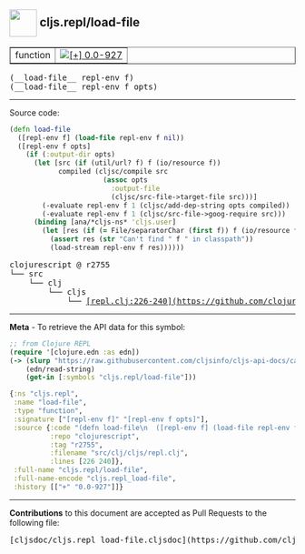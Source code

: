 ## <img width="48px" valign="middle" src="http://i.imgur.com/Hi20huC.png"> cljs.repl/load-file

 <table border="1">
<tr>

<td>function</td>
<td><a href="https://github.com/cljsinfo/cljs-api-docs/tree/0.0-927"><img valign="middle" alt="[+] 0.0-927" src="https://img.shields.io/badge/+-0.0--927-lightgrey.svg"></a> </td>
</tr>
</table>

 <samp>
(__load-file__ repl-env f)<br>
</samp>
 <samp>
(__load-file__ repl-env f opts)<br>
</samp>

---





Source code:

```clj
(defn load-file
  ([repl-env f] (load-file repl-env f nil))
  ([repl-env f opts]
    (if (:output-dir opts)
      (let [src (if (util/url? f) f (io/resource f))
            compiled (cljsc/compile src
                       (assoc opts
                         :output-file
                         (cljsc/src-file->target-file src)))]
        (-evaluate repl-env f 1 (cljsc/add-dep-string opts compiled))
        (-evaluate repl-env f 1 (cljsc/src-file->goog-require src)))
      (binding [ana/*cljs-ns* 'cljs.user]
        (let [res (if (= File/separatorChar (first f)) f (io/resource f))]
          (assert res (str "Can't find " f " in classpath"))
          (load-stream repl-env f res))))))
```

 <pre>
clojurescript @ r2755
└── src
    └── clj
        └── cljs
            └── <ins>[repl.clj:226-240](https://github.com/clojure/clojurescript/blob/r2755/src/clj/cljs/repl.clj#L226-L240)</ins>
</pre>


---

__Meta__ - To retrieve the API data for this symbol:

```clj
;; from Clojure REPL
(require '[clojure.edn :as edn])
(-> (slurp "https://raw.githubusercontent.com/cljsinfo/cljs-api-docs/catalog/cljs-api.edn")
    (edn/read-string)
    (get-in [:symbols "cljs.repl/load-file"]))
```

```clj
{:ns "cljs.repl",
 :name "load-file",
 :type "function",
 :signature ["[repl-env f]" "[repl-env f opts]"],
 :source {:code "(defn load-file\n  ([repl-env f] (load-file repl-env f nil))\n  ([repl-env f opts]\n    (if (:output-dir opts)\n      (let [src (if (util/url? f) f (io/resource f))\n            compiled (cljsc/compile src\n                       (assoc opts\n                         :output-file\n                         (cljsc/src-file->target-file src)))]\n        (-evaluate repl-env f 1 (cljsc/add-dep-string opts compiled))\n        (-evaluate repl-env f 1 (cljsc/src-file->goog-require src)))\n      (binding [ana/*cljs-ns* 'cljs.user]\n        (let [res (if (= File/separatorChar (first f)) f (io/resource f))]\n          (assert res (str \"Can't find \" f \" in classpath\"))\n          (load-stream repl-env f res))))))",
          :repo "clojurescript",
          :tag "r2755",
          :filename "src/clj/cljs/repl.clj",
          :lines [226 240]},
 :full-name "cljs.repl/load-file",
 :full-name-encode "cljs.repl_load-file",
 :history [["+" "0.0-927"]]}

```

---

__Contributions__ to this document are accepted as Pull Requests to the following file:

 <pre>
[cljsdoc/cljs.repl_load-file.cljsdoc](https://github.com/cljsinfo/cljs-api-docs/blob/master/cljsdoc/cljs.repl_load-file.cljsdoc)
</pre>

